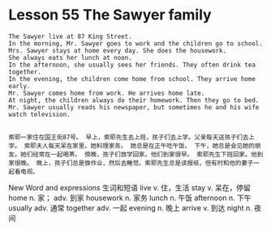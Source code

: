 # Lesson 55 The Sawyer family

```
The Sawyer live at 87 King Street.
In the morning, Mr. Sawyer goes to work and the children go to school.
Mrs. Sawyer stays at home every day. She does the housework.
She always eats her lunch at noon.
In the afternoon, she usually sees her friends. They often drink tea together.
In the evening, the children come home from school. They arrive home early.
Mr. Sawyer comes home from work. He arrives home late.
At night, the children always do their homework. Then they go to bed. Mr. Sawyer usually reads his newspaper, but sometimes he and his wife watch television.


索耶一家住在国王街87号。 早上，索耶先生去上班，孩子们去上学。父亲每天送孩子们去上学。 索耶夫人每天呆在家里。她料理家务。 她总是在正午吃午饭。 下午，她总是会见她的朋友。她们经常在一起喝茶。 傍晚，孩子们放学回家。他们到家很早。 索耶先生下班回家。他到家很晚。 晚上，孩子们总是做作业，然后去睡觉。索耶先生总是读报纸，但有时和他的妻子一起看电视。
```


New Word and expressions 生词和短语
live
v. 住，生活
stay
v. 呆在，停留
home
n. 家；
adv. 到家
housework
n. 家务
lunch
n. 午饭
afternoon
n. 下午
usually
adv. 通常
together
adv. 一起
evening
n. 晚上
arrive
v. 到达
night
n. 夜间

